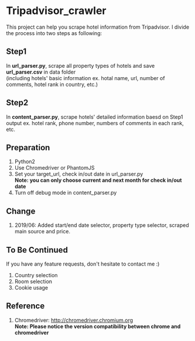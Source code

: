 # Tripadvisor_crawler
This project can help you scrape hotel information from Tripadvisor. I divide the process into two steps as following:
## Step1
 In **url_parser.py**, scrape all property types of hotels and save **url_parser.csv** in data folder  
 (including hotels' basic information ex. hotal name, url, number of comments, hotel rank in country, etc.) 
## Step2
 In **content_parser.py**, scrape hotels' detailed information baesd on Step1 output ex. hotel rank, phone number, numbers of comments in each rank, etc.
<!-- ## Step3
 In **data_manipulation.py**, do feature engineering or regular expression to extact content on Step2 output. -->

## Preparation 
1. Python2
2. Use Chromedriver or PhantomJS
3. Set your target_url, check in/out date in url_parser.py  
**Note: you can only choose current and next month for check in/out date** 
5. Turn off debug mode in content_parser.py

## Change
1. 2019/06: Added start/end date selector, property type selector, scraped main source and price.

## To Be Continued
If you have any feature requests, don't hesitate to contact me :)
1. Country selection
2. Room selection
3. Cookie usage

## Reference
1. Chromedriver: http://chromedriver.chromium.org  
**Note: Please notice the version compatibility between chrome and chromedriver**
